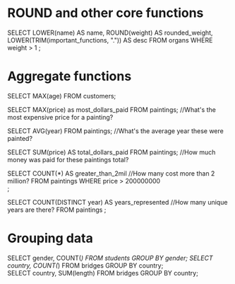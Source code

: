 # ROUND and other core functions
SELECT LOWER(name) AS name,
    ROUND(weight) AS rounded_weight,
    LOWER(TRIM(important_functions, ".")) AS desc
    FROM organs WHERE weight > 1
;

# Aggregate functions
SELECT MAX(age) FROM customers;

SELECT MAX(price) as most_dollars_paid FROM paintings;      //What's the most expensive price for a painting?

SELECT AVG(year) FROM paintings;                            //What's the average year these were painted?

SELECT SUM(price) AS total_dollars_paid FROM paintings;     //How much money was paid for these paintings total?

SELECT COUNT(*) AS greater_than_2mil                        //How many cost more than 2 million?
    FROM paintings WHERE price > 200000000                  
;

SELECT COUNT(DISTINCT year) AS years_represented            //How many unique years are there?
    FROM paintings
;

# Grouping data
SELECT gender, COUNT(*) FROM students GROUP BY gender;
SELECT country, COUNT(*) FROM bridges GROUP BY country;  
SELECT country, SUM(length) FROM bridges GROUP BY country; 